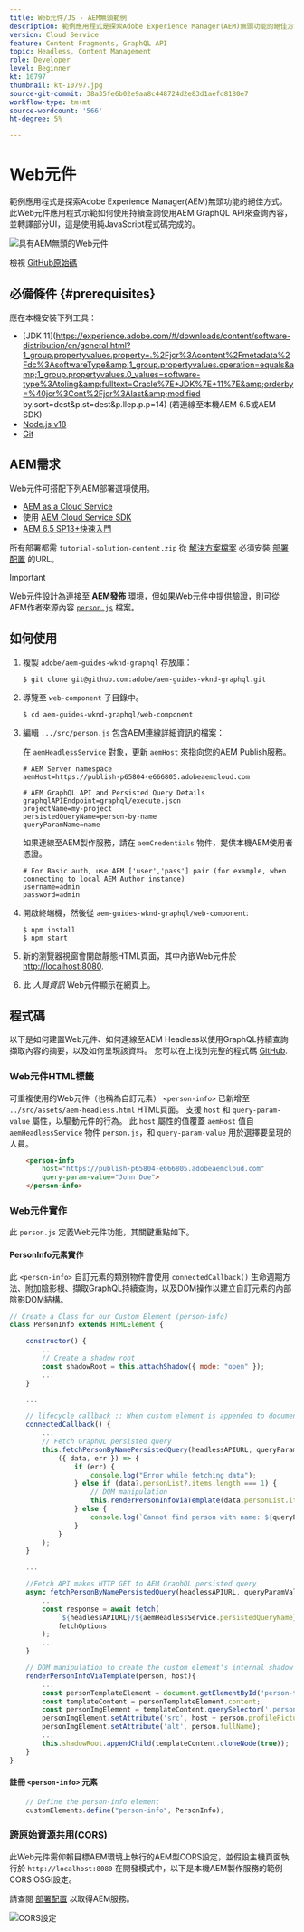 ```yaml
---
title: Web元件/JS - AEM無頭範例
description: 範例應用程式是探索Adobe Experience Manager(AEM)無頭功能的絕佳方式。 此Web元件/JS應用程式示範如何使用持續查詢，使用AEM GraphQL API來查詢內容。
version: Cloud Service
feature: Content Fragments, GraphQL API
topic: Headless, Content Management
role: Developer
level: Beginner
kt: 10797
thumbnail: kt-10797.jpg
source-git-commit: 38a35fe6b02e9aa8c448724d2e83d1aefd8180e7
workflow-type: tm+mt
source-wordcount: '566'
ht-degree: 5%

---
```



# Web元件

範例應用程式是探索Adobe Experience Manager(AEM)無頭功能的絕佳方式。 此Web元件應用程式示範如何使用持續查詢使用AEM GraphQL API來查詢內容，並轉譯部分UI，這是使用純JavaScript程式碼完成的。

![具有AEM無頭的Web元件](./assets/web-component/web-component.png)

檢視 [GitHub原始碼](https://github.com/adobe/aem-guides-wknd-graphql/tree/main/web-component)

## 必備條件 {#prerequisites}

應在本機安裝下列工具：

+ [JDK 11](https://experience.adobe.com/#/downloads/content/software-distribution/en/general.html?1_group.propertyvalues.property=.%2Fjcr%3Acontent%2Fmetadata%2Fdc%3AsoftwareType&amp;1_group.propertyvalues.operation=equals&amp;1_group.propertyvalues.0_values=software-type%3Atoling&amp;fulltext=Oracle%7E+JDK%7E+11%7E&amp;orderby=%40jcr%3Cont%2Fjcr%3Alast&amp;modified by.sort=dest&amp;p.st=dest&amp;p.llep.p.p=14) (若連線至本機AEM 6.5或AEM SDK)
+ [Node.js v18](https://nodejs.org/en/)
+ [Git](https://git-scm.com/)

## AEM需求

Web元件可搭配下列AEM部署選項使用。

+ [AEM as a Cloud Service](https://experienceleague.adobe.com/docs/experience-manager-cloud-service/content/implementing/deploying/overview.html)
+ 使用 [AEM Cloud Service SDK](https://experienceleague.adobe.com/docs/experience-manager-learn/cloud-service/local-development-environment-set-up/overview.html?lang=zh-Hant)
+ [AEM 6.5 SP13+快速入門](https://experienceleague.adobe.com/docs/experience-manager-learn/foundation/development/set-up-a-local-aem-development-environment.html?lang=en#install-local-aem-instances)

所有部署都需 `tutorial-solution-content.zip` 從 [解決方案檔案](https://experienceleague.adobe.com/docs/experience-manager-learn/getting-started-with-aem-headless/graphql/multi-step/explore-graphql-api.html#solution-files) 必須安裝 [部署配置](../deployment/web-component.md) 的URL。


>[!IMPORTANT]
>
>Web元件設計為連接至 __AEM發佈__ 環境，但如果Web元件中提供驗證，則可從AEM作者來源內容 [`person.js`](https://github.com/adobe/aem-guides-wknd-graphql/blob/main/web-component/src/person.js#L11) 檔案。

## 如何使用

1. 複製 `adobe/aem-guides-wknd-graphql` 存放庫：

   ```shell
   $ git clone git@github.com:adobe/aem-guides-wknd-graphql.git
   ```

1. 導覽至 `web-component` 子目錄中。

   ```shell
   $ cd aem-guides-wknd-graphql/web-component
   ```

1. 編輯 `.../src/person.js` 包含AEM連線詳細資訊的檔案：

   在 `aemHeadlessService` 對象，更新 `aemHost` 來指向您的AEM Publish服務。

   ```plain
   # AEM Server namespace
   aemHost=https://publish-p65804-e666805.adobeaemcloud.com
   
   # AEM GraphQL API and Persisted Query Details
   graphqlAPIEndpoint=graphql/execute.json
   projectName=my-project
   persistedQueryName=person-by-name
   queryParamName=name
   ```

   如果連線至AEM製作服務，請在 `aemCredentials` 物件，提供本機AEM使用者憑證。

   ```plain
   # For Basic auth, use AEM ['user','pass'] pair (for example, when connecting to local AEM Author instance)
   username=admin
   password=admin
   ```

1. 開啟終端機，然後從 `aem-guides-wknd-graphql/web-component`:

   ```shell
   $ npm install
   $ npm start
   ```

1. 新的瀏覽器視窗會開啟靜態HTML頁面，其中內嵌Web元件於 [http://localhost:8080](http://localhost:8080).
1. 此 _人員資訊_ Web元件顯示在網頁上。

## 程式碼

以下是如何建置Web元件、如何連線至AEM Headless以使用GraphQL持續查詢擷取內容的摘要，以及如何呈現該資料。 您可以在上找到完整的程式碼 [GitHub](https://github.com/adobe/aem-guides-wknd-graphql/tree/main/web-component).

### Web元件HTML標籤

可重複使用的Web元件（也稱為自訂元素） `<person-info>` 已新增至 `../src/assets/aem-headless.html` HTML頁面。 支援 `host` 和 `query-param-value` 屬性，以驅動元件的行為。 此 `host` 屬性的值覆蓋 `aemHost` 值自 `aemHeadlessService` 物件 `person.js`，和 `query-param-value` 用於選擇要呈現的人員。

```html
    <person-info 
        host="https://publish-p65804-e666805.adobeaemcloud.com"
        query-param-value="John Doe">
    </person-info>
```

### Web元件實作

此 `person.js` 定義Web元件功能，其關鍵重點如下。

#### PersonInfo元素實作

此 `<person-info>` 自訂元素的類別物件會使用 `connectedCallback()` 生命週期方法、附加陰影根、擷取GraphQL持續查詢，以及DOM操作以建立自訂元素的內部陰影DOM結構。

```javascript
// Create a Class for our Custom Element (person-info)
class PersonInfo extends HTMLElement {

    constructor() {
        ...
        // Create a shadow root
        const shadowRoot = this.attachShadow({ mode: "open" });
        ...
    }

    ...

    // lifecycle callback :: When custom element is appended to document
    connectedCallback() {
        ...
        // Fetch GraphQL persisted query
        this.fetchPersonByNamePersistedQuery(headlessAPIURL, queryParamValue).then(
            ({ data, err }) => {
                if (err) {
                    console.log("Error while fetching data");
                } else if (data?.personList?.items.length === 1) {
                    // DOM manipulation
                    this.renderPersonInfoViaTemplate(data.personList.items[0], host);
                } else {
                    console.log(`Cannot find person with name: ${queryParamValue}`);
                }
            }
        );
    }

    ...

    //Fetch API makes HTTP GET to AEM GraphQL persisted query
    async fetchPersonByNamePersistedQuery(headlessAPIURL, queryParamValue) {
        ...
        const response = await fetch(
            `${headlessAPIURL}/${aemHeadlessService.persistedQueryName}${encodedParam}`,
            fetchOptions
        );
        ...
    }

    // DOM manipulation to create the custom element's internal shadow DOM structure
    renderPersonInfoViaTemplate(person, host){
        ...
        const personTemplateElement = document.getElementById('person-template');
        const templateContent = personTemplateElement.content;
        const personImgElement = templateContent.querySelector('.person_image');
        personImgElement.setAttribute('src', host + person.profilePicture._path);
        personImgElement.setAttribute('alt', person.fullName);
        ...
        this.shadowRoot.appendChild(templateContent.cloneNode(true));
    }
}
```

#### 註冊 `<person-info>` 元素

```javascript
    // Define the person-info element
    customElements.define("person-info", PersonInfo);
```

### 跨原始資源共用(CORS)

此Web元件需仰賴目標AEM環境上執行的AEM型CORS設定，並假設主機頁面執行於 `http://localhost:8080` 在開發模式中，以下是本機AEM製作服務的範例CORS OSGi設定。

請查閱 [部署配置](../deployment/web-component.md) 以取得AEM服務。

![CORS設定](assets/react-app/cross-origin-resource-sharing-configuration.png)
